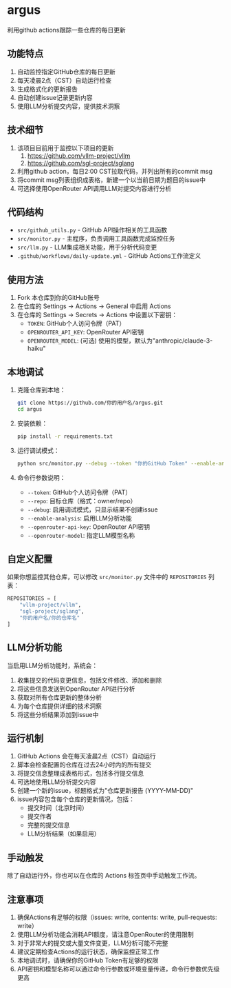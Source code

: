 # argus

利用github actions跟踪一些仓库的每日更新

## 功能特点

1. 自动监控指定GitHub仓库的每日更新
2. 每天凌晨2点（CST）自动运行检查
3. 生成格式化的更新报告
4. 自动创建issue记录更新内容
5. 使用LLM分析提交内容，提供技术洞察

## 技术细节

1. 该项目目前用于监控以下项目的更新
   1. https://github.com/vllm-project/vllm
   2. https://github.com/sgl-project/sglang
2. 利用github action，每日2:00 CST拉取代码，并列出所有的commit msg
3. 将commit msg列表组织成表格，新建一个以当前日期为题目的issue中
4. 可选择使用OpenRouter API调用LLM对提交内容进行分析

## 代码结构

- `src/github_utils.py` - GitHub API操作相关的工具函数
- `src/monitor.py` - 主程序，负责调用工具函数完成监控任务
- `src/llm.py` - LLM集成相关功能，用于分析代码变更
- `.github/workflows/daily-update.yml` - GitHub Actions工作流定义

## 使用方法

1. Fork 本仓库到你的GitHub账号
2. 在仓库的 Settings -> Actions -> General 中启用 Actions
3. 在仓库的 Settings -> Secrets -> Actions 中设置以下密钥：
   - `TOKEN`: GitHub个人访问令牌（PAT）
   - `OPENROUTER_API_KEY`: OpenRouter API密钥
   - `OPENROUTER_MODEL`: (可选) 使用的模型，默认为"anthropic/claude-3-haiku"

## 本地调试

1. 克隆仓库到本地：
   ```bash
   git clone https://github.com/你的用户名/argus.git
   cd argus
   ```

2. 安装依赖：
   ```bash
   pip install -r requirements.txt
   ```

3. 运行调试模式：
   ```bash
   python src/monitor.py --debug --token "你的GitHub Token" --enable-analysis --repo "你的用户名/argus" --openrouter-api-key "你的OpenRouter API密钥" --openrouter-model "anthropic/claude-3-haiku"
   ```

4. 命令行参数说明：
   - `--token`: GitHub个人访问令牌（PAT）
   - `--repo`: 目标仓库（格式：owner/repo）
   - `--debug`: 启用调试模式，只显示结果不创建issue
   - `--enable-analysis`: 启用LLM分析功能
   - `--openrouter-api-key`: OpenRouter API密钥
   - `--openrouter-model`: 指定LLM模型名称

## 自定义配置

如果你想监控其他仓库，可以修改 `src/monitor.py` 文件中的 `REPOSITORIES` 列表：

```python
REPOSITORIES = [
    "vllm-project/vllm",
    "sgl-project/sglang",
    "你的用户名/你的仓库名"
]
```

## LLM分析功能

当启用LLM分析功能时，系统会：

1. 收集提交的代码变更信息，包括文件修改、添加和删除
2. 将这些信息发送到OpenRouter API进行分析
3. 获取对所有仓库更新的整体分析
4. 为每个仓库提供详细的技术洞察
5. 将这些分析结果添加到issue中

## 运行机制

1. GitHub Actions 会在每天凌晨2点（CST）自动运行
2. 脚本会检查配置的仓库在过去24小时内的所有提交
3. 将提交信息整理成表格形式，包括多行提交信息
4. 可选地使用LLM分析提交内容
5. 创建一个新的issue，标题格式为"仓库更新报告 (YYYY-MM-DD)"
6. issue内容包含每个仓库的更新情况，包括：
   - 提交时间（北京时间）
   - 提交作者
   - 完整的提交信息
   - LLM分析结果（如果启用）

## 手动触发

除了自动运行外，你也可以在仓库的 Actions 标签页中手动触发工作流。

## 注意事项

1. 确保Actions有足够的权限（issues: write, contents: write, pull-requests: write）
2. 使用LLM分析功能会消耗API额度，请注意OpenRouter的使用限制
3. 对于非常大的提交或大量文件变更，LLM分析可能不完整
4. 建议定期检查Actions的运行状态，确保监控正常工作
5. 本地调试时，请确保你的GitHub Token有足够的权限
6. API密钥和模型名称可以通过命令行参数或环境变量传递，命令行参数优先级更高
